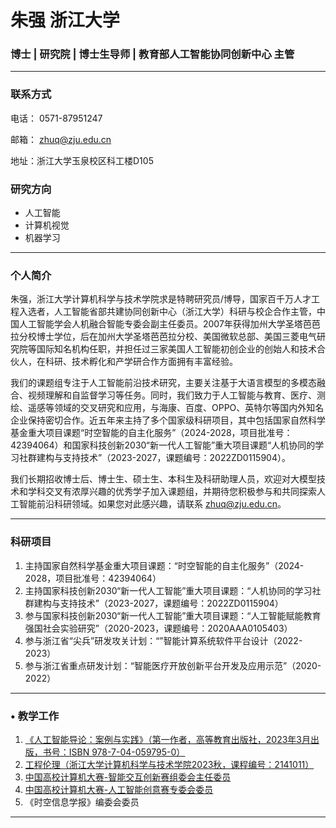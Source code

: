 # 朱强 浙江大学

### 博士 | 研究院 | 博士生导师 | 教育部人工智能协同创新中心 主管

---

### 联系方式

电话： 0571-87951247

邮箱： zhuq@zju.edu.cn

地址：浙江大学玉泉校区科工楼D105

### 研究方向

- 人工智能
- 计算机视觉
- 机器学习

---

### 个人简介

朱强，浙江大学计算机科学与技术学院求是特聘研究员/博导，国家百千万人才工程入选者，人工智能省部共建协同创新中心（浙江大学）科研与校企合作主管，中国人工智能学会人机融合智能专委会副主任委员。2007年获得加州大学圣塔芭芭拉分校博士学位，后在加州大学圣塔芭芭拉分校、美国微软总部、美国三菱电气研究院等国际知名机构任职，并担任过三家美国人工智能初创企业的创始人和技术合伙人，在科研、技术孵化和产学研合作方面拥有丰富经验。

我们的课题组专注于人工智能前沿技术研究，主要关注基于大语言模型的多模态融合、视频理解和自监督学习等任务。同时，我们致力于人工智能与教育、医疗、测绘、遥感等领域的交叉研究和应用，与海康、百度、OPPO、英特尔等国内外知名企业保持密切合作。近五年来主持了多个国家级科研项目，其中包括国家自然科学基金重大项目课题“时空智能的自主化服务”（2024-2028，项目批准号：42394064）和国家科技创新2030“新一代人工智能”重大项目课题“人机协同的学习社群建构与支持技术”（2023-2027，课题编号：2022ZD0115904）。

我们长期招收博士后、博士生、硕士生、本科生及科研助理人员，欢迎对大模型技术和学科交叉有浓厚兴趣的优秀学子加入课题组，并期待您积极参与和共同探索人工智能前沿科研领域。如果您对此感兴趣，请联系 [zhuq@zju.edu.cn](mailto:zhuq@zju.edu.cn)。

---

### 科研项目

1. 主持国家自然科学基金重大项目课题：“时空智能的自主化服务”（2024-2028，项目批准号：42394064）
2. 主持国家科技创新2030“新一代人工智能”重大项目课题：“人机协同的学习社群建构与支持技术”（2023-2027，课题编号：2022ZD0115904）
3. 参与国家科技创新2030“新一代人工智能”重大项目课题：“人工智能赋能教育强国社会实验研究”（2020-2023，课题编号：2020AAA0105403）
4. 参与浙江省“尖兵”研发攻关计划：“”智能计算系统软件平台设计（2022-2023）
5. 参与浙江省重点研发计划：“智能医疗开放创新平台开发及应用示范”（2020-2022）

---

### • 教学工作

1. [《人工智能导论：案例与实践》（第一作者，高等教育出版社，2023年3月出版，书号：ISBN 978-7-04-059795-0）](https://product.dangdang.com/29547543.html)
2. [工程伦理（浙江大学计算机科学与技术学院2023秋，课程编号：2141011）](https://zjuhj.github.io/engineering-ethics/)
3. [中国高校计算机大赛-智能交互创新赛组委会主任委员](http://hci.oppo.com/)
4. [中国高校计算机大赛-人工智能创意赛专委会委员](http://aicontest.baidu.com/)
5. 《时空信息学报》编委会委员

---
